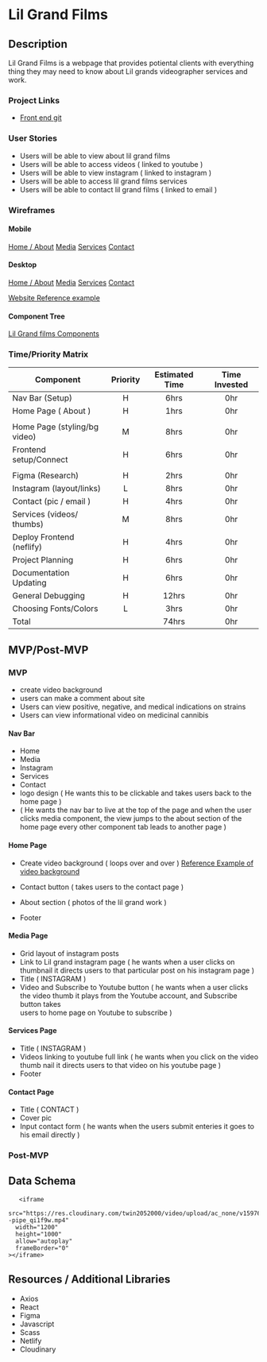 # Lil Grand Films

## Description

Lil Grand Films is a webpage that provides potiental clients with everything thing they may need to know about Lil grands videographer services and work.


### Project Links

- [Front end git](https://github.com/Ahart266/LilGrand)

### User Stories

- Users will be able to view about lil grand films
- Users will be able to access videos ( linked to  youtube )
- Users will be able to view instagram ( linked to instagram )
- Users will be able to access lil grand films services 
- Users will be able to contact lil grand films ( linked to email )


### Wireframes

#### Mobile 

[Home / About](https://res.cloudinary.com/twin2052000/image/upload/v1602017892/Mobile%20Home%20/%20About%20Page.png)
[Media](https://res.cloudinary.com/twin2052000/image/upload/v1602017896/Mobile%20Media%20Page.png)
[Services](https://res.cloudinary.com/twin2052000/image/upload/v1602017906/Mobile%20Services%20Page.png)
[Contact](https://res.cloudinary.com/twin2052000/image/upload/v1602017901/Mobile%20Contact%20Page.png)

#### Desktop

[Home / About](https://res.cloudinary.com/twin2052000/image/upload/v1602017913/Desktop%20Home%20/%20About%20Page.png)
[Media](https://res.cloudinary.com/twin2052000/image/upload/v1602017926/Desktop%20Media%20Page.png)
[Services](https://res.cloudinary.com/twin2052000/image/upload/v1602017932/Desktop%20Services%20Page.png)
[Contact](https://res.cloudinary.com/twin2052000/image/upload/v1602017937/Desktop%20Contact%20Page.png)

 [Website Reference example](https://www.evanranft.com/#home-2-section)

#### Component Tree

[ Lil Grand films Components](https://res.cloudinary.com/twin2052000/image/upload/v1602021359/Lil%20Grand%20Component%20tree.png)

### Time/Priority Matrix

| Component                    | Priority | Estimated Time | Time Invested |
| --------------------------   | :----:   |  :-----------: | :-----------: |
| Nav Bar (Setup)              |    H     |      6hrs      |     0hr       |                                                                          |                                                                          |
| Home Page ( About )          |    H     |      1hrs      |     0hr       |
|                                                                          |
| Home Page (styling/bg video) |    M     |      8hrs      |     0hr       |                                                                          |                                                                          |
| Frontend setup/Connect       |    H     |      6hrs      |     0hr       |  
|                                                                          |
| Figma (Research)             |    H     |      2hrs      |     0hr       |                                                                          |                                                                          |
| Instagram (layout/links)     |    L     |      8hrs      |     0hr       |                                                                          |                                                                          |
| Contact (pic / email )       |    H     |      4hrs      |     0hr       |                                                                          |                                                                          | 
| Services (videos/ thumbs)    |    M     |      8hrs      |     0hr       |                                                                          |                                                                          |
| Deploy Frontend (neflify)    |    H     |      4hrs      |     0hr       |                                                                          |                                                                          |
| Project Planning             |    H     |      6hrs      |     0hr       |                                                                          |                                                                          |
| Documentation Updating       |    H     |      6hrs      |     0hr       |                                                                          |                                                                          |
| General Debugging            |    H     |     12hrs      |     0hr       |                                                                           |                                                                          |
| Choosing Fonts/Colors        |    L     |      3hrs      |     0hr       | 
| Total                        |          |     74hrs      |     0hr       |                                                                          |                              |          |                |               |

## MVP/Post-MVP

### MVP
- create video background
- users can make a comment about site
- Users can view positive, negative, and medical indications on strains
- Users can view informational video on medicinal cannibis
#### Nav Bar
- Home
- Media
- Instagram
- Services
- Contact
- logo design ( He wants this to be clickable and takes users back to the home page )
- ( He wants the nav bar to live at the top of the page and when the user clicks media component, the view jumps to the about section of the home page
    every other component tab leads to another page )
#### Home Page

- Create video background ( loops over and over ) 
  [Reference Example of video background](https://motionminds.com/welcome)
  
- Contact button   ( takes users to the contact page )
- About section    ( photos of the lil grand work )
- Footer

#### Media Page

- Grid layout of instagram posts
- Link to Lil grand instagram page ( he wants when a user clicks on thumbnail it directs users to that particular post on his instagram page )
- Title  ( INSTAGRAM ) 
- Video and Subscribe to Youtube button ( he wants when a user clicks the video thumb it plays from the Youtube account, and Subscribe button takes  
                                           users to home page on Youtube to subscribe )


#### Services Page


- Title ( INSTAGRAM )
- Videos linking to youtube full link ( he wants when you click on the video thumb nail it directs users to that video on his youtube page )
- Footer

#### Contact Page
- Title ( CONTACT ) 
- Cover pic 
- Input contact form ( he wants when the users submit enteries it goes to his email directly )


### Post-MVP



## Data Schema

```
   <iframe
  src="https://res.cloudinary.com/twin2052000/video/upload/ac_none/v1597672628/hixrat--pipe_qi1f9w.mp4"
  width="1200"
  height="1000"
  allow="autoplay"
  frameBorder="0"
></iframe>

```

## Resources / Additional Libraries
- Axios
- React
- Figma
- Javascript
- Scass
- Netlify 
- Cloudinary 
